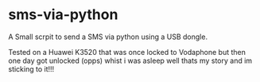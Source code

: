 sms-via-python
==============

 A Small scrpit to send a SMS via python using a USB dongle.
 
Tested on a Huawei K3520 that was once locked to Vodaphone but then one day got unlocked (opps) whist i was asleep well thats my story and im sticking to it!!!
